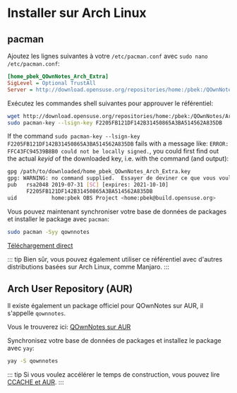 # Installer sur Arch Linux

## pacman

Ajoutez les lignes suivantes à votre `/etc/pacman.conf` avec `sudo nano /etc/pacman.conf`:

```ini
[home_pbek_QOwnNotes_Arch_Extra]
SigLevel = Optional TrustAll
Server = http://download.opensuse.org/repositories/home:/pbek:/QOwnNotes/Arch_Extra/$arch
```

Exécutez les commandes shell suivantes pour approuver le référentiel:

```bash
wget http://download.opensuse.org/repositories/home:/pbek:/QOwnNotes/Arch_Extra/x86_64/home_pbek_QOwnNotes_Arch_Extra.key -O - | sudo pacman-key --add -
sudo pacman-key --lsign-key F2205FB121DF142B31450865A3BA514562A835DB
```

If the command `sudo pacman-key --lsign-key F2205FB121DF142B31450865A3BA514562A835DB` fails with a message like: `ERROR: FFC43FC94539B8B0 could not be locally signed.`, you could first find out the actual *keyid* of the downloaded key, i.e. with the command (and output):

```bash
gpg /path/to/downloaded/home_pbek_QOwnNotes_Arch_Extra.key
gpg: WARNING: no command supplied.  Essayer de deviner ce que vous voulez dire...
pub   rsa2048 2019-07-31 [SC] [expires: 2021-10-10]
      F2205FB121DF142B31450865A3BA514562A835DB
uid           home:pbek OBS Project <home:pbek@build.opensuse.org>
```

Vous pouvez maintenant synchroniser votre base de données de packages et installer le package avec `pacman`:

```bash
sudo pacman -Syy qownnotes
```

[Téléchargement direct](https://download.opensuse.org/repositories/home:/pbek:/QOwnNotes/Arch_Extra)

::: tip
Bien sûr, vous pouvez également utiliser ce référentiel avec d'autres distributions basées sur Arch Linux, comme Manjaro.
:::

## Arch User Repository (AUR)

Il existe également un package officiel pour QOwnNotes sur AUR, il s'appelle `qownnotes`.

Vous le trouverez ici: [QOwnNotes sur AUR](https://aur.archlinux.org/packages/qownnotes)

Synchronisez votre base de données de packages et installez le package avec `yay`:

```bash
yay -S qownnotes
```

::: tip
Si vous voulez accélérer le temps de construction, vous pouvez lire [CCACHE et AUR](https://www.reddit.com/r/archlinux/comments/6vez44/a_small_tip_if_you_compile_from_aur/).
:::
